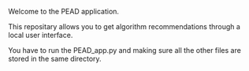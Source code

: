 Welcome to the PEAD application.

This repositary allows you to get algorithm recommendations through a local user interface.

You have to run the PEAD_app.py and making sure all the other files are stored in the same directory. 
